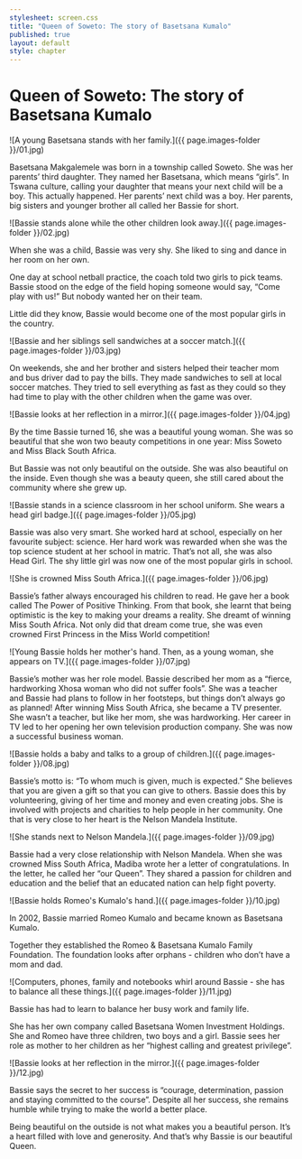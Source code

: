 ```yaml
---
stylesheet: screen.css
title: "Queen of Soweto: The story of Basetsana Kumalo"
published: true
layout: default
style: chapter
---
```


# Queen of Soweto: The story of Basetsana Kumalo

![A young Basetsana stands with her family.]({{ page.images-folder }}/01.jpg)

Basetsana Makgalemele was born in a township called Soweto. She was her parents’ third daughter. They named her Basetsana, which means “girls”. In Tswana culture, calling your daughter that means your next child will be a boy. This actually happened. Her parents’ next child was a boy. Her parents, big sisters and younger brother all called her Bassie for short.


![Bassie stands alone while the other children look away.]({{ page.images-folder }}/02.jpg)

When she was a child, Bassie was very shy. She liked to sing and dance in her room on her own.

One day at school netball practice, the coach told two girls to pick teams. Bassie stood on the edge of the field hoping someone would say, “Come play with us!” But nobody wanted her on their team.

Little did they know, Bassie would become one of the most popular girls in the country.

![Bassie and her siblings sell sandwiches at a soccer match.]({{ page.images-folder }}/03.jpg)

On weekends, she and her brother and sisters helped their teacher mom and bus driver dad to pay the bills. They made sandwiches to sell at local soccer matches. They tried to sell everything as fast as they could so they had time to play with the other children when the game was over.

![Bassie looks at her reflection in a mirror.]({{ page.images-folder }}/04.jpg)

By the time Bassie turned 16, she was a beautiful young woman. She was so beautiful that she won two beauty competitions in one year: Miss Soweto and Miss Black South Africa. 

But Bassie was not only beautiful on the outside. She was also beautiful on the inside. Even though she was a beauty queen, she still cared about the community where she grew up.

![Bassie stands in a science classroom in her school uniform. She wears a head girl badge.]({{ page.images-folder }}/05.jpg)

Bassie was also very smart. She worked hard at school, especially on her favourite subject: science. Her hard work was rewarded when she was the top science student at her school in matric. That’s not all, she was also Head Girl. The shy little girl was now one of the most popular girls in school.

![She is crowned Miss South Africa.]({{ page.images-folder }}/06.jpg)

Bassie’s father always encouraged his children to read. He gave her a book called The Power of Positive Thinking. From that book, she learnt that being optimistic is the key to making your dreams a reality. She dreamt of winning Miss South Africa. Not only did that dream come true, she was even crowned First Princess in the Miss World competition!

![Young Bassie holds her mother's hand. Then, as a young woman, she appears on TV.]({{ page.images-folder }}/07.jpg)

Bassie’s mother was her role model. Bassie described her mom as a “fierce, hardworking Xhosa woman who did not suffer fools”. She was a teacher and Bassie had plans to follow in her footsteps, but things don’t always go as planned! After winning Miss South Africa, she became a TV presenter. She wasn’t a teacher, but like her mom, she was hardworking. Her career in TV led to her opening her own television production company. She was now a successful business woman.

![Bassie holds a baby and talks to a group of children.]({{ page.images-folder }}/08.jpg)

Bassie’s motto is: “To whom much is given, much is expected.” She believes that you are given a gift so that you can give to others. Bassie does this by volunteering, giving of her time and money and even creating jobs. She is involved with projects and charities to help people in her community. One that is very close to her heart is the Nelson Mandela Institute.

![She stands next to Nelson Mandela.]({{ page.images-folder }}/09.jpg)

Bassie had a very close relationship with Nelson Mandela. When she was crowned Miss South Africa, Madiba wrote her a letter of congratulations. In the letter, he called her “our Queen”. They shared a passion for children and education and the belief that an educated nation can help fight poverty.

![Bassie holds Romeo's Kumalo's hand.]({{ page.images-folder }}/10.jpg)

In 2002, Bassie married Romeo Kumalo and became known as Basetsana Kumalo. 

Together they established the Romeo & Basetsana Kumalo Family Foundation. The foundation looks after orphans - children who don’t have a mom and dad.

![Computers, phones, family and notebooks whirl around Bassie - she has to balance all these things.]({{ page.images-folder }}/11.jpg)

Bassie has had to learn to balance her busy work and family life. 

She has her own company called Basetsana Women Investment Holdings. She and Romeo have three children, two boys and a girl. Bassie sees her role as mother to her children as her “highest calling and greatest privilege”.

![Bassie looks at her reflection in the mirror.]({{ page.images-folder }}/12.jpg)

Bassie says the secret to her success is “courage, determination, passion and staying committed to the course”. Despite all her success, she remains humble while trying to make the world a better place.

Being beautiful on the outside is not what makes you a beautiful person. It’s a heart filled with love and generosity. And that’s why Bassie is our beautiful Queen.
